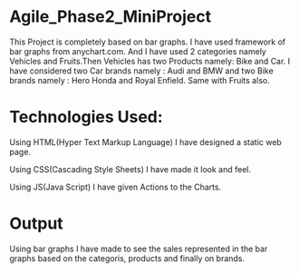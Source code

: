 # Agile_Phase2_MiniProject

This Project is completely based on bar graphs. I have used framework of bar graphs from anychart.com. And I have used 2 categories namely Vehicles and Fruits.Then Vehicles has two Products namely: Bike and Car. I have considered two Car brands namely : Audi and BMW and two Bike brands namely : Hero Honda and Royal Enfield. Same with Fruits also. 

# Technologies Used:

Using HTML(Hyper Text Markup Language) I have designed a static web page.

Using CSS(Cascading Style Sheets) I have made it look and feel.

Using JS(Java Script) I have given Actions to the Charts.

# Output
Using bar graphs I have made to see the sales represented in the bar graphs based on the categoris, products and finally on brands.
